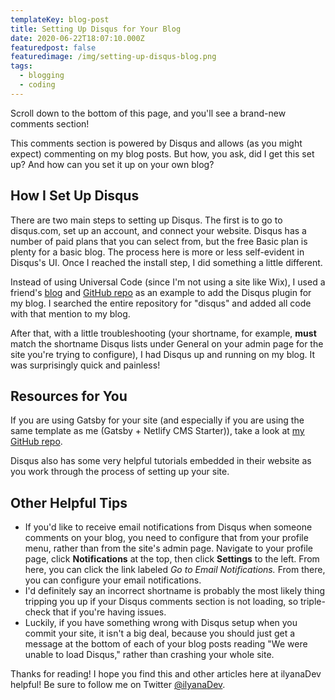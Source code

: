 ```yaml
---
templateKey: blog-post
title: Setting Up Disqus for Your Blog
date: 2020-06-22T18:07:10.000Z
featuredpost: false
featuredimage: /img/setting-up-disqus-blog.png
tags:
  - blogging
  - coding
---
```


Scroll down to the bottom of this page, and you'll see a brand-new comments section!

This comments section is powered by Disqus and allows (as you might expect) commenting on my blog posts. But how, you ask, did I get this set up? And how can you set it up on your own blog?

How I Set Up Disqus
--

There are two main steps to setting up Disqus. The first is to go to disqus.com, set up an account, and connect your website. Disqus has a number of paid plans that you can select from, but the free Basic plan is plenty for a basic blog. The process here is more or less self-evident in Disqus's UI. Once I reached the install step, I did something a little different.

Instead of using Universal Code (since I'm not using a site like Wix), I used a friend's [blog](https://ardalis.com/blog) and [GitHub repo](https://github.com/ardalis/ardalis-com-gatsby) as an example to add the Disqus plugin for my blog. I searched the entire repository for "disqus" and added all code with that mention to my blog.

After that, with a little troubleshooting (your shortname, for example, **must** match the shortname Disqus lists under General on your admin page for the site you're trying to configure), I had Disqus up and running on my blog. It was surprisingly quick and painless!

Resources for You
--

If you are using Gatsby for your site (and especially if you are using the same template as me (Gatsby + Netlify CMS Starter)), take a look at [my GitHub repo](https://github.com/ilyanaDev/ilyanaDevBlog).

Disqus also has some very helpful tutorials embedded in their website as you work through the process of setting up your site.

Other Helpful Tips
--

- If you'd like to receive email notifications from Disqus when someone comments on your blog, you need to configure that from your profile menu, rather than from the site's admin page. Navigate to your profile page, click **Notifications** at the top, then click **Settings** to the left. From here, you can click the link labeled *Go to Email Notifications.* From there, you can configure your email notifications.
- I'd definitely say an incorrect shortname is probably the most likely thing tripping you up if your Disqus comments section is not loading, so triple-check that if you're having issues.
- Luckily, if you have something wrong with Disqus setup when you commit your site, it isn't a big deal, because you should just get a message at the bottom of each of your blog posts reading "We were unable to load Disqus," rather than crashing your whole site.

Thanks for reading! I hope you find this and other articles here at ilyanaDev helpful! Be sure to follow me on Twitter [@ilyanaDev](https://twitter.com/ilyanaDev).
